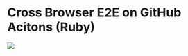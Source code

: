 # Cross Browser E2E on GitHub Acitons (Ruby)

![](https://github.com/kimromi/cross-browser-e2e.rb/workflows/cross-browser-e2e/badge.svg)
